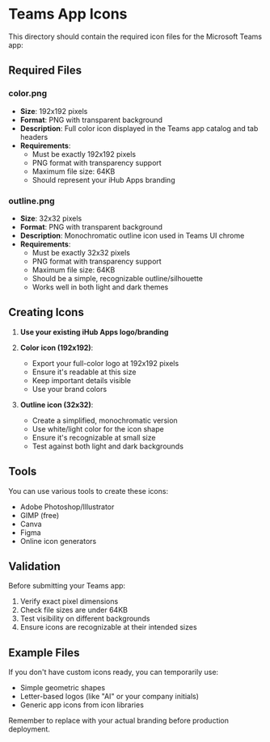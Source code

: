# Teams App Icons

This directory should contain the required icon files for the Microsoft Teams app:

## Required Files

### color.png

- **Size**: 192x192 pixels
- **Format**: PNG with transparent background
- **Description**: Full color icon displayed in the Teams app catalog and tab headers
- **Requirements**:
  - Must be exactly 192x192 pixels
  - PNG format with transparency support
  - Maximum file size: 64KB
  - Should represent your iHub Apps branding

### outline.png

- **Size**: 32x32 pixels
- **Format**: PNG with transparent background
- **Description**: Monochromatic outline icon used in Teams UI chrome
- **Requirements**:
  - Must be exactly 32x32 pixels
  - PNG format with transparency support
  - Maximum file size: 64KB
  - Should be a simple, recognizable outline/silhouette
  - Works well in both light and dark themes

## Creating Icons

1. **Use your existing iHub Apps logo/branding**
2. **Color icon (192x192)**:
   - Export your full-color logo at 192x192 pixels
   - Ensure it's readable at this size
   - Keep important details visible
   - Use your brand colors

3. **Outline icon (32x32)**:
   - Create a simplified, monochromatic version
   - Use white/light color for the icon shape
   - Ensure it's recognizable at small size
   - Test against both light and dark backgrounds

## Tools

You can use various tools to create these icons:

- Adobe Photoshop/Illustrator
- GIMP (free)
- Canva
- Figma
- Online icon generators

## Validation

Before submitting your Teams app:

1. Verify exact pixel dimensions
2. Check file sizes are under 64KB
3. Test visibility on different backgrounds
4. Ensure icons are recognizable at their intended sizes

## Example Files

If you don't have custom icons ready, you can temporarily use:

- Simple geometric shapes
- Letter-based logos (like "AI" or your company initials)
- Generic app icons from icon libraries

Remember to replace with your actual branding before production deployment.
